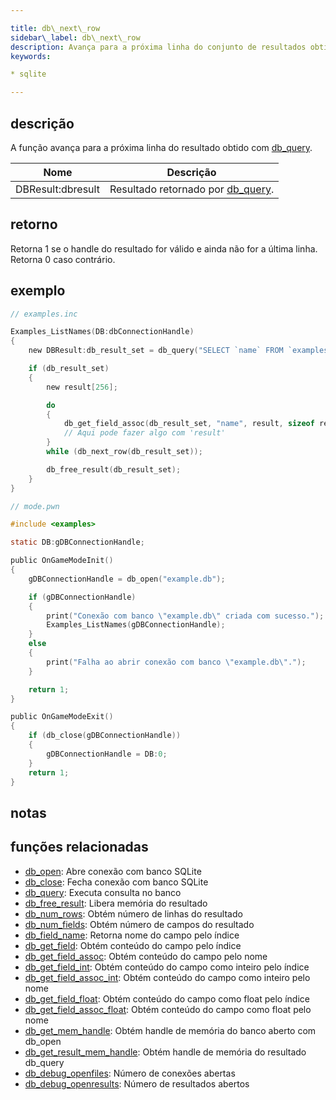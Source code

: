 ```yaml
---

title: db\_next\_row
sidebar\_label: db\_next\_row
description: Avança para a próxima linha do conjunto de resultados obtido com `db_query`.
keywords:

* sqlite

---
```


## descrição

A função avança para a próxima linha do resultado obtido com [db\_query](db_query).

| Nome               | Descrição                                      |
| ------------------ | ---------------------------------------------- |
| DBResult\:dbresult | Resultado retornado por [db\_query](db_query). |

## retorno

Retorna 1 se o handle do resultado for válido e ainda não for a última linha. Retorna 0 caso contrário.

## exemplo

```c
// examples.inc

Examples_ListNames(DB:dbConnectionHandle)
{
    new DBResult:db_result_set = db_query("SELECT `name` FROM `examples`");

    if (db_result_set)
    {
        new result[256];

        do
        {
            db_get_field_assoc(db_result_set, "name", result, sizeof result);
            // Aqui pode fazer algo com 'result'
        }
        while (db_next_row(db_result_set));

        db_free_result(db_result_set);
    }
}
```

```c
// mode.pwn

#include <examples>

static DB:gDBConnectionHandle;

public OnGameModeInit()
{
    gDBConnectionHandle = db_open("example.db");

    if (gDBConnectionHandle)
    {
        print("Conexão com banco \"example.db\" criada com sucesso.");
        Examples_ListNames(gDBConnectionHandle);
    }
    else
    {
        print("Falha ao abrir conexão com banco \"example.db\".");
    }

    return 1;
}

public OnGameModeExit()
{
    if (db_close(gDBConnectionHandle))
    {
        gDBConnectionHandle = DB:0;
    }
    return 1;
}
```

## notas

## funções relacionadas

* [db\_open](db_open): Abre conexão com banco SQLite
* [db\_close](db_close): Fecha conexão com banco SQLite
* [db\_query](db_query): Executa consulta no banco
* [db\_free\_result](db_free_result): Libera memória do resultado
* [db\_num\_rows](db_num_rows): Obtém número de linhas do resultado
* [db\_num\_fields](db_num_fields): Obtém número de campos do resultado
* [db\_field\_name](db_field_name): Retorna nome do campo pelo índice
* [db\_get\_field](db_get_field): Obtém conteúdo do campo pelo índice
* [db\_get\_field\_assoc](db_get_field_assoc): Obtém conteúdo do campo pelo nome
* [db\_get\_field\_int](db_get_field_int): Obtém conteúdo do campo como inteiro pelo índice
* [db\_get\_field\_assoc\_int](db_get_field_assoc_int): Obtém conteúdo do campo como inteiro pelo nome
* [db\_get\_field\_float](db_get_field_float): Obtém conteúdo do campo como float pelo índice
* [db\_get\_field\_assoc\_float](db_get_field_assoc_float): Obtém conteúdo do campo como float pelo nome
* [db\_get\_mem\_handle](db_get_mem_handle): Obtém handle de memória do banco aberto com db\_open
* [db\_get\_result\_mem\_handle](db_get_result_mem_handle): Obtém handle de memória do resultado db\_query
* [db\_debug\_openfiles](db_debug_openfiles): Número de conexões abertas
* [db\_debug\_openresults](db_debug_openresults): Número de resultados abertos
